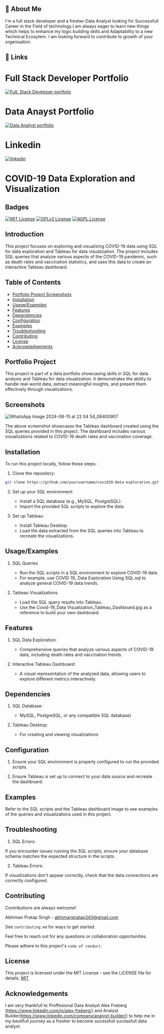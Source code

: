 ## 🚀 About Me
I'm a full stack developer and a fresher Data Analyst looking for Successfull Career in the Field of technology.I am always eager to learn new things which helps to enhance my logic building skills and Adaptability to a new Technical Ecosytem. I am looking forward to contribute to growth of your organisation.

## 🔗 Links

# Full Stack Developer Portfolio
[![FulL Stack Developer portfolio](https://img.shields.io/badge/my_portfolio-000?style=for-the-badge&logo=ko-fi&logoColor=white)](https://abhimanpratapsingh.netlify.app/)

# Data Anayst Portfolio
[![Data Analyst portfolio](https://img.shields.io/badge/my_portfolio-000?style=for-the-badge&logo=ko-fi&logoColor=white)](https://abhiman-the-analyst.netlify.app/)

# Linkedin

[![linkedin](https://img.shields.io/badge/linkedin-0A66C2?style=for-the-badge&logo=linkedin&logoColor=white)](www.linkedin.com/in/abhiman-pratap-singh-218b27222)


# COVID-19 Data Exploration and Visualization

## Badges


[![MIT License](https://img.shields.io/badge/License-MIT-green.svg)](https://choosealicense.com/licenses/mit/)
[![GPLv3 License](https://img.shields.io/badge/License-GPL%20v3-yellow.svg)](https://opensource.org/licenses/)
[![AGPL License](https://img.shields.io/badge/license-AGPL-blue.svg)](http://www.gnu.org/licenses/agpl-3.0)


## Introduction
This project focuses on exploring and visualizing COVID-19 data using SQL for data exploration and Tableau for data visualization. The project includes SQL queries that analyze various aspects of the COVID-19 pandemic, such as death rates and vaccination statistics, and uses this data to create an interactive Tableau dashboard.

## Table of Contents
- [Portfolio Project Screenshots](#portfolio-project-screenshots)
- [Installation](#installation)
- [Usage/Examples](#usageexamples)
- [Features](#features)
- [Dependencies](#dependencies)
- [Configuration](#configuration)
- [Examples](#examples)
- [Troubleshooting](#troubleshooting)
- [Contributing](#contributing)
- [License](#license)
- [Acknowledgements](#acknowledgements)
  
## Portfolio Project
This project is part of a data portfolio showcasing skills in SQL for data analysis and Tableau for data visualization. It demonstrates the ability to handle real-world data, extract meaningful insights, and present them effectively through visualizations.


## Screenshots

![WhatsApp Image 2024-08-15 at 22 04 54_06400907](https://github.com/user-attachments/assets/c10f8b41-5724-4315-b1ca-794113ffa482)


The above screenshot showcases the Tableau dashboard created using the SQL queries provided in this project. The dashboard includes various visualizations related to COVID-19 death rates and vaccination coverage.

## Installation

To run this project locally, follow these steps:

1. Clone the repository:

```bash
git clone https://github.com/yourusername/covid19-data-exploration.git
```

2. Set up your SQL environment:

   - Install a SQL database (e.g., MySQL, PostgreSQL).
   - Import the provided SQL scripts to explore the data.

3. Set up Tableau:

   - Install Tableau Desktop.
   - Load the data extracted from the SQL queries into Tableau to recreate the visualizations.

## Usage/Examples

1. SQL Queries

   -  Run the SQL scripts in a SQL environment to explore COVID-19 data.
   -  For example, use COVID 19_ Data Exploration Using SQL.sql to analyze general COVID-19 data trends.

2. Tableau Visualizations
   
   - Load the SQL query results into Tableau.
   - Use the Covid-19_Data Visualization_Tableau_Dashboard.jpg as a reference to build your own dashboard.


## Features

1. SQL Data Exploration: 

   - Comprehensive queries that analyze various aspects of COVID-19 data, including death rates and vaccination trends.

2. Interactive Tableau Dashboard: 

   - A visual representation of the analyzed data, allowing users to explore different metrics interactively.

## Dependencies

1. SQL Database: 

    - MySQL, PostgreSQL, or any compatible SQL database)

2. Tableau Desktop: 

    - For creating and viewing visualizations

## Configuration

1. Ensure your SQL environment is properly configured to run the provided scripts.

2. Ensure Tableau is set up to connect to your data source and recreate the dashboard.

## Examples

Refer to the SQL scripts and the Tableau dashboard image to see examples of the queries and visualizations used in this project.

## Troubleshooting

1. SQL Errors:

If you encounter issues running the SQL scripts, ensure your database schema matches the expected structure in the scripts.

2. Tableau Errors: 

If visualizations don't appear correctly, check that the data connections are correctly configured.

## Contributing

Contributions are always welcome!

Abhiman Pratap Singh - abhimanpratap340@gmail.com

See `contributing.md` for ways to get started.

Feel free to reach out for any questions or collaboration opportunities.

Please adhere to this project's `code of conduct`.

## License

This project is licensed under the MIT License - see the LICENSE file for details. [MIT](https://choosealicense.com/licenses/mit/)


## Acknowledgements

I am very thankfull to Proffesional Data Analyst Alex Freberg   (https://www.linkedin.com/in/alex-freberg/) and Analyst Builder(https://www.linkedin.com/company/analyst-builder/) to help me in my beutifull journey as a fresher to become sucessfull sucessfull data analyst.
 
